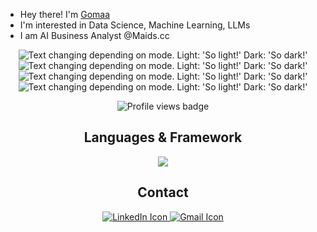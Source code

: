 - Hey there! I'm [Gomaa](https://www.linkedin.com/in/mohamed-gomaa-1a8540287/)
- I'm interested in Data Science, Machine Learning, LLMs
- I am AI Business Analyst @Maids.cc

<div align='center'>
  <picture>
    <source media="(prefers-color-scheme: dark)"
      srcset="http://github-profile-summary-cards.vercel.app/api/cards/profile-details?username=mogomaa79&theme=github_dark">
    <img alt="Text changing depending on mode. Light: 'So light!' Dark: 'So dark!'"
      src="http://github-profile-summary-cards.vercel.app/api/cards/profile-details?username=mogomaa79&theme=nord_bright">
  </picture>

  <picture>
    <source media="(prefers-color-scheme: dark)"
      srcset="http://github-profile-summary-cards.vercel.app/api/cards/stats?username=mogomaa79&theme=github_dark">
    <img alt="Text changing depending on mode. Light: 'So light!' Dark: 'So dark!'"
      src="http://github-profile-summary-cards.vercel.app/api/cards/stats?username=mogomaa79&theme=nord_bright">
  </picture>

  <picture>
    <source media="(prefers-color-scheme: dark)"
      srcset="http://github-profile-summary-cards.vercel.app/api/cards/productive-time?username=mogomaa79&theme=github_dark&utcOffset=8">
    <img alt="Text changing depending on mode. Light: 'So light!' Dark: 'So dark!'"
      src="http://github-profile-summary-cards.vercel.app/api/cards/productive-time?username=mogomaa79&theme=nord_bright&utcOffset=8">
  </picture>
  </br>
  <picture>
    <source media="(prefers-color-schema: dark)"
      srcset="https://github-readme-stats.vercel.app/api/top-langs/?username=mogomaa79&layout=compact&theme=github_dark&utcOffset=8">
    <img alt="Text changing depending on mode. Light: 'So light!' Dark: 'So dark!'"
      src="https://github-readme-stats.vercel.app/api/top-langs/?username=mogomaa79&layout=compact&theme=github_dark&utcOffset=8">
  </picture>
  </br>
  <p align="center">
    <img src="https://komarev.com/ghpvc/?username=mogomaa79&label=Profile%20views&color=999999&style=flat" alt="Profile views badge" />
  </p>
</div>

<div align='center'>
  <h2> Languages & Framework </h2>
  <a href="https://skillicons.dev/">
    <img src="https://skillicons.dev/icons?i=py,sklearn,pytorch,tensorflow,flask,django,aws,docker,mysql,postgresql,sqlite,vscode,github,linux,bash" />
  </a>
</div>

<div align='center'>
  <h2> Contact </h2>
  <a href="https://www.linkedin.com/in/mohamed-gomaa-1a8540287/">
    <img src="https://skillicons.dev/icons?i=linkedin" alt="LinkedIn Icon" />
  </a>
  <a href="mailto:m.gomaa.abd@gmail.com">
    <img src="https://skillicons.dev/icons?i=gmail" alt="Gmail Icon" />
  </a>
</div>
